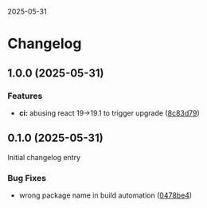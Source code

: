 2025-05-31 
# Changelog

## 1.0.0 (2025-05-31)


### Features

* **ci:** abusing react 19-&gt;19.1 to trigger upgrade ([8c83d79](https://github.com/Frikanalen/frontend/commit/8c83d7972e44e075acc4fa6d85b7c8bb78f9d8d0))

## 0.1.0 (2025-05-31)

Initial changelog entry

### Bug Fixes

* wrong package name in build automation ([0478be4](https://github.com/Frikanalen/frontend/commit/0478be443fb107237a186ef9dc585b0b8b6df212))
